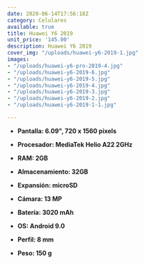 ```yaml
---
date: 2020-06-14T17:56:18Z
category: Celulares
available: true
title: Huawei Y6 2019
unit_price: '145.00'
description: Huawei Y6 2019
cover_img: "/uploads/huawei-y6-2019-1.jpg"
images:
- "/uploads/huawei-y6-pro-2019-4.jpg"
- "/uploads/huawei-y6-2019-6.jpg"
- "/uploads/huawei-y6-2019-5.jpg"
- "/uploads/huawei-y6-2019-4.jpg"
- "/uploads/huawei-y6-2019-3.jpg"
- "/uploads/huawei-y6-2019-2.jpg"
- "/uploads/huawei-y6-2019-1-1.jpg"

---
```

* **Pantalla: 6.09", 720 x 1560 pixels**
* **Procesador: MediaTek Helio A22 2GHz**
* **RAM: 2GB**
* **Almacenamiento: 32GB**
* **Expansión: microSD**


* **Cámara: 13 MP**
* **Batería: 3020 mAh**
* **OS: Android 9.0**
* **Perfil: 8 mm**
* **Peso: 150 g**